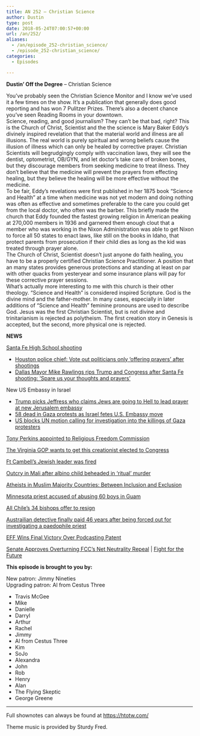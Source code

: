 ```yaml
---
title: AN 252 – Christian Science
author: Dustin
type: post
date: 2018-05-24T07:00:57+00:00
url: /an/252/
aliases:
  - /an/episode_252-christian_science/
  - /episode_252-christian_science/
categories:
  - Episodes

---
```

<div id="buzzsprout-player-10552857"></div><script src="https://www.buzzsprout.com/1983601/10552857-episode-252-christian-science.js?container_id=buzzsprout-player-10552857&player=small" type="text/javascript" charset="utf-8"></script>

<!--more-->

**Dustin&#8217; Off the Degree** &#8211; Christian Science

<div>
  You&#8217;ve probably seen the Christian Science Monitor and I know we&#8217;ve used it a few times on the show. It&#8217;s a publication that generally does good reporting and has won 7 Pulitzer Prizes. There&#8217;s also a decent chance you&#8217;ve seen Reading Rooms in your downtown.
</div>

<div>
</div>

<div>
  Science, reading, and good journalism? They can&#8217;t be that bad, right? This is the Church of Christ, Scientist and the the science is Mary Baker Eddy&#8217;s divinely inspired revelation that that the material world and illness are all illusions. The real world is purely spiritual and wrong beliefs cause the illusion of illness which can only be healed by corrective prayer. Christian Scientists will begrudgingly comply with vaccination laws, they will see the dentist, optometrist, OB/GYN, and let doctor&#8217;s take care of broken bones, but they discourage members from seeking medicine to treat illness. They don&#8217;t believe that the medicine will prevent the prayers from effecting healing, but they believe the healing will be more effective without the medicine.
</div>

<div>
</div>

<div>
  To be fair, Eddy&#8217;s revelations were first published in her 1875 book &#8220;Science and Health&#8221; at a time when medicine was not yet modern and doing nothing was often as effective and sometimes preferable to the care you could get from the local doctor, who often was the barber. This briefly made the church that Eddy founded the fastest growing religion in American peaking at 270,000 members in 1936 and garnered them enough clout that a member who was working in the Nixon Administration was able to get Nixon to force all 50 states to enact laws, like still on the books in Idaho, that protect parents from prosecution if their child dies as long as the kid was treated through prayer alone.
</div>

<div>
</div>

<div>
  The Church of Christ, Scientist doesn&#8217;t just anyone do faith healing, you have to be a properly certified Christian Science Practitioner. A position that an many states provides generous protections and standing at least on par with other quacks from yesteryear and some insurance plans will pay for these corrective prayer sessions.
</div>

<div>
</div>

<div>
  What&#8217;s actually more interesting to me with this church is their other theology. &#8220;Science and Health&#8221; is considered inspired Scripture. God is the divine mind and the father-mother. In many cases, especially in later additions of &#8220;Science and Health&#8221; feminine pronouns are used to describe God. Jesus was the first Christian Scientist, but is not divine and trinitarianism is rejected as polytheism. The first creation story in Genesis is accepted, but the second, more physical one is rejected.
</div>

<div>
</div>

**NEWS**

<a href="https://en.wikipedia.org/wiki/Santa_Fe_High_School_shooting" target="_blank" rel="noopener">Santa Fe High School shooting</a>

  * <a href="http://www.valleynewslive.com/content/news/Houston-police-chief-Vote-out-politicians-only-offering-prayers-after-shootings-483154641.html" target="_blank" rel="noopener">Houston police chief: Vote out politicians only &#8216;offering prayers&#8217; after shootings</a>
  * <a href="https://www.rawstory.com/2018/05/dallas-mayor-mike-rawlings-rips-republicans-santa-fe-shooting-spare-us-thoughts-prayers/" target="_blank" rel="noopener">Dallas Mayor Mike Rawlings rips Trump and Congress after Santa Fe shooting: &#8216;Spare us your thoughts and prayers&#8217;</a>

New US Embassy in Israel

  * <a href="https://www.rawstory.com/2018/05/trump-picks-bigot-pastor-claims-jews-going-hell-lead-prayer-new-jerusalem-embassy/" target="_blank" rel="noopener">Trump picks Jeffress who claims Jews are going to Hell to lead prayer at new Jerusalem embassy</a>
  * <a href="http://www.chicagotribune.com/news/nationworld/ct-israel-jerusalem-embassy-20180514-story.html" target="_blank" rel="noopener">58 dead in Gaza protests as Israel fetes U.S. Embassy move</a>
  * <a href="http://www.independent.co.uk/news/world/middle-east/gaza-protests-latest-israel-palestine-trump-blocks-un-security-council-statement-investigation-a8352006.html" target="_blank" rel="noopener">US blocks UN motion calling for investigation into the killings of Gaza protesters</a>

<a href="https://www.atheists.org/2018/05/tony-perkins-religious-freedom-commission/" target="_blank" rel="noopener">Tony Perkins appointed to Religious Freedom Commission</a>

<a href="https://thinkprogress.org/cynthia-dunbar-is-suddenly-the-favorite-for-virginia-congress-seat-ba0b2bf6e382/" target="_blank" rel="noopener">The Virginia GOP wants to get this creationist elected to Congress</a>

<a href="https://forward.com/news/national/400866/why-did-army-abruptly-fire-ft-campbells-jewish-leader-after-two-decades/" target="_blank" rel="noopener">Ft Cambell&#8217;s Jewish leader was fired</a>

<a href="https://www.yahoo.com/news/outcry-mali-albino-child-beheaded-ritual-murder-110618567.html" target="_blank" rel="noopener">Outcry in Mali after albino child beheaded in &#8216;ritual&#8217; murder</a>

<a href="https://egyptianstreets.com/2018/05/15/atheists-in-muslim-majority-countries-between-inclusion-and-exclusion/" target="_blank" rel="noopener">Atheists in Muslim Majority Countries: Between Inclusion and Exclusion</a>

<a href="http://www.startribune.com/minnesota-priest-accused-of-abusing-60-boys-in-guam/481834121/" target="_blank" rel="noopener">Minnesota priest accused of abusing 60 boys in Guam</a>

<a href="http://www.bbc.com/news/world-latin-america-44169484" target="_blank" rel="noopener">All Chile&#8217;s 34 bishops offer to resign</a>

<a href="http://www.bbc.com/news/world-australia-44026803" target="_blank" rel="noopener">Austrailian detective finally paid 46 years after being forced out for investigating a paedophile </a><a href="http://www.bbc.com/news/world-australia-44026803" target="_blank" rel="noopener">priest</a>

<a href="https://www.eff.org/deeplinks/2018/05/eff-wins-final-victory-over-podcasting-patent" target="_blank" rel="noopener">EFF Wins Final Victory Over Podcasting Patent</a>

<a href="https://www.npr.org/sections/thetwo-way/2018/05/16/611598361/senate-approves-overturning-fccs-net-neutrality-repeal" target="_blank" rel="noopener">Senate Approves Overturning FCC&#8217;s Net Neutrality Repeal</a> | <a href="https://www.fightforthefuture.org/" target="_blank" rel="noopener">Fight for the Future</a>

**This episode is brought to you by:**

New patron: Jimmy Nineties  
Upgrading patron: Al from Cestus Three

* Travis McGee  
* Mike  
* Danielle  
* Darryl  
* Arthur  
* Rachel  
* Jimmy  
* Al from Cestus Three  
* Kim  
* SoJo  
* Alexandra  
* John  
* Rob  
* Henry  
* Alan  
* The Flying Skeptic  
* George Greene

<hr width="500" />

Full shownotes can always be found at <https://htotw.com/>  

Theme music is provided by Sturdy Fred.